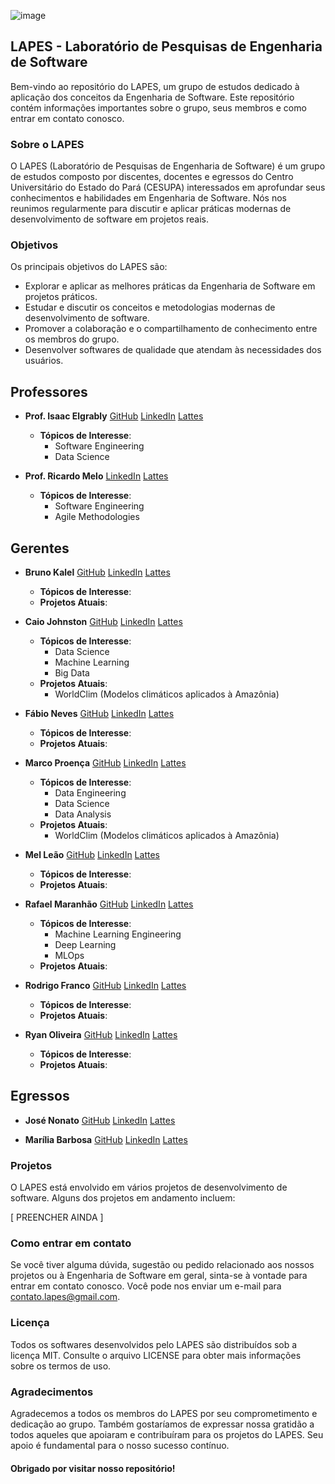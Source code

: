![image](https://github.com/LAPES-Engenharia-de-Software/.github/assets/67487494/fadba69b-3f2f-440d-a695-77b756033884)
## LAPES - Laboratório de Pesquisas de Engenharia de Software

Bem-vindo ao repositório do LAPES, um grupo de estudos dedicado à aplicação dos conceitos da Engenharia de Software. Este repositório contém informações importantes sobre o grupo, seus membros e como entrar em contato conosco.

### Sobre o LAPES
O LAPES (Laboratório de Pesquisas de Engenharia de Software) é um grupo de estudos composto por discentes, docentes e egressos do Centro Universitário do Estado do Pará (CESUPA) interessados em aprofundar seus conhecimentos e habilidades em Engenharia de Software. Nós nos reunimos regularmente para discutir e aplicar práticas modernas de desenvolvimento de software em projetos reais.

### Objetivos
Os principais objetivos do LAPES são:

- Explorar e aplicar as melhores práticas da Engenharia de Software em projetos práticos.
- Estudar e discutir os conceitos e metodologias modernas de desenvolvimento de software.
- Promover a colaboração e o compartilhamento de conhecimento entre os membros do grupo.
- Desenvolver softwares de qualidade que atendam às necessidades dos usuários.

## Professores
- **Prof. Isaac Elgrably** [GitHub](https://github.com/Elgrably) [LinkedIn](https://www.linkedin.com/in/isaac-elgrably-8a3440115/) [Lattes](http://lattes.cnpq.br/7590598824563858)
  - **Tópicos de Interesse**: 
    - Software Engineering
    - Data Science

- **Prof. Ricardo Melo** [LinkedIn](https://www.linkedin.com/in/ricardorodrigom/) [Lattes](https://www.linkedin.com/in/ricardorodrigom/)
  - **Tópicos de Interesse**:
    - Software Engineering
    - Agile Methodologies

## Gerentes
- **Bruno Kalel** [GitHub]() [LinkedIn]() [Lattes]()
  - **Tópicos de Interesse**: 
  - **Projetos Atuais**: 

- **Caio Johnston** [GitHub](https://github.com/CaioJohnston) [LinkedIn](https://www.linkedin.com/in/caio-johnston/) [Lattes](http://lattes.cnpq.br/1863233090462573)
  - **Tópicos de Interesse**:
    - Data Science
    - Machine Learning
    - Big Data
  - **Projetos Atuais**: 
    - WorldClim (Modelos climáticos aplicados à Amazônia)

- **Fábio Neves** [GitHub](https://github.com/FabioNeves00) [LinkedIn]() [Lattes]()
  - **Tópicos de Interesse**: 
  - **Projetos Atuais**: 

- **Marco Proença** [GitHub](https://github.com/Ninniet5670) [LinkedIn](https://www.linkedin.com/in/marco-aur%C3%A9lio-proen%C3%A7a-neto-629008210/) [Lattes]()
  - **Tópicos de Interesse**:
    - Data Engineering
    - Data Science
    - Data Analysis
  - **Projetos Atuais**: 
    - WorldClim (Modelos climáticos aplicados à Amazônia)

- **Mel Leão** [GitHub]() [LinkedIn]() [Lattes]()
  - **Tópicos de Interesse**: 
  - **Projetos Atuais**: 

- **Rafael Maranhão** [GitHub]() [LinkedIn](https://www.linkedin.com/in/rafael-maranhao-juliano/) [Lattes]()
  - **Tópicos de Interesse**:
    - Machine Learning Engineering
    - Deep Learning
    - MLOps
  - **Projetos Atuais**: 

- **Rodrigo Franco** [GitHub]() [LinkedIn]() [Lattes]()
  - **Tópicos de Interesse**: 
  - **Projetos Atuais**: 

- **Ryan Oliveira** [GitHub](https://github.com/ryanolivrdev) [LinkedIn]() [Lattes]()
  - **Tópicos de Interesse**: 
  - **Projetos Atuais**: 

## Egressos
- **José Nonato** [GitHub](https://github.com/Jose-Nonato) [LinkedIn]() [Lattes]()

- **Marília Barbosa** [GitHub](https://github.com/mariliabarbosa) [LinkedIn]() [Lattes]()


### Projetos
O LAPES está envolvido em vários projetos de desenvolvimento de software. Alguns dos projetos em andamento incluem:

[ PREENCHER AINDA ] 

### Como entrar em contato
Se você tiver alguma dúvida, sugestão ou pedido relacionado aos nossos projetos ou à Engenharia de Software em geral, sinta-se à vontade para entrar em contato conosco. Você pode nos enviar um e-mail para contato.lapes@gmail.com.

### Licença
Todos os softwares desenvolvidos pelo LAPES são distribuídos sob a licença MIT. Consulte o arquivo LICENSE para obter mais informações sobre os termos de uso.

### Agradecimentos
Agradecemos a todos os membros do LAPES por seu comprometimento e dedicação ao grupo. Também gostaríamos de expressar nossa gratidão a todos aqueles que apoiaram e contribuíram para os projetos do LAPES. Seu apoio é fundamental para o nosso sucesso contínuo.

#### Obrigado por visitar nosso repositório!

